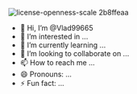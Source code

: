 ![license-openness-scale 2b8ffeaa](https://github.com/user-attachments/assets/08b9322e-96cf-4a34-ae16-d3acde14f64b)
- 👋 Hi, I’m @Vlad99665
- 👀 I’m interested in ...
- 🌱 I’m currently learning ...
- 💞️ I’m looking to collaborate on ...
- 📫 How to reach me ...
- 😄 Pronouns: ...
- ⚡ Fun fact: ...

<!---
Vlad99665/Vlad99665 is a ✨ special ✨ repository because its `README.md` (this file) appears on your GitHub profile.
You can click the Preview link to take a look at your changes.
--->
